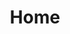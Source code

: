 ---
layout: front
title: Home

slides:
  - title: "I Bambini del Circo Massimo"
    description: "L'avventura di crescere insieme..."
    align: "left"
    img: "img/home/slider/slider-3.jpg"
  - title: "I Bambini del Circo Massimo"
    description: "Accolti come fossero tra le vostre braccia..."
    align: "center"
    img: "img/home/slider/slider-2.jpg"
  - title: "I Bambini del Circo Massimo"
    description: "L'arte di educare..."
    align: "right"
    img: "img/home/slider/slider-1.jpg"


sections:
  - title: "L'asilo"
    link: "#asilo"
    icon: "fa-file-text-o"
  - title: "Galleria"
    link: "#galleria"
    icon: "fa-picture-o"
  - title: "Dove Siamo"
    link: "#dove"
    icon: "fa-map-o"
  - title: "Seguici"
    link: "#facebook"
    icon: "fa-facebook-official"


services:
  - title: Personale Qualificato
    description: L'asilo è gestito da psicologhe ed educatrici professionali.
    icon: "fa-graduation-cap"
  - title: Formazione continua
    description: Il personale segue corsi di aggiornamento di primo soccorso e disostruzione pediatrica, HACCP, sicurezza.
    icon: "fa-pencil"
  - title: Laboratorio di Musica
    description: I bimbi frequentano corsi di musica con metodo Gordon, seguiti da un'insegnante esperta.
    icon: "fa-music"
  - title: Alimentazione sana
    description: I nostri menù sono elaborati da una nutrizionista.
    icon: "fa-cutlery"
  - title: Orari flessibili
    description: Sono previsti diversi orari di uscita per andare incontro alle esigenze delle famiglie.
    icon: "fa-clock-o"
  - title: Inglese e Spagnolo
    description: Diventiamo cittadini del mondo! Apprendere una seconda lingua arricchisce e stimola la naturale curiosità dei bambini..
    icon: "fa-globe"
    

teachers:
  - name: Elena Ierace
    description: "Psicologa e Psicoterapeuta della Famiglia"
    picture: "img/home/team/team-1.jpg"
    linkedin: "http://www.linkedin.com"
  - name: Ginevra Papini
    description: "Educatrice Professionale"
    picture: "img/home/team/team-2.jpg"
    linkedin: "http://www.linkedin.com"
  - name: Giulia Papini
    description: "Psicologa e Psicoterapeuta della Famiglia"
    picture: "img/home/team/team-4.jpg"
    linkedin: "http://www.linkedin.com"


---